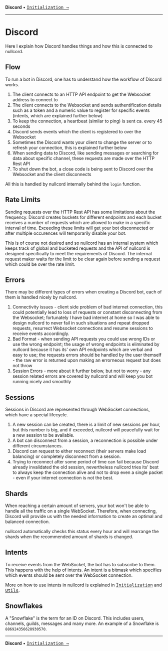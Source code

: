 **Discord** •
[<kbd>Initialization →</kbd>](01_init.md)

---

# Discord
Here I explain how Discord handles things
and how this is connected to nullcord.

## Flow
To run a bot in Discord, one has to understand
how the workflow of Discord works.

1. The client connects to an HTTP API endpoint to get
the Websocket address to connect to
2. The client connects to the Websocket
and sends authentification details such as a token
and a numeric value to register for specific events
(intents, which are explained further below)
3. To keep the connection, a heartbeat (similar to ping)
is sent ca. every 45 seconds
4. Discord sends events which the client is registered to
over the Websocket
5. Sometimes the Discord wants your client to change
the server or to refresh your connection, this is
explained further below
6. When sending data to Discord, like sending messages or
searching for data about specific channel, these requests
are made over the HTTP Rest API
7. To shut down the bot, a close code is being sent to
Discord over the Websocket and the client disconnects

All this is handled by nullcord internally
behind the `login` function.

## Rate Limits
Sending requests over the HTTP Rest API has
some limitations about the frequency. Discord
creates buckets for different endpoints and
each bucket receives a number of requests which
are allowed to make in a specific interval of time.
Exceeding these limits will get your bot disconnected
or after multiple occurences will temporarily
disable your bot.

This is of course not desired and so nullcord has an
internal system which keeps track of global and bucketed
requests and the API of nullcord is designed specifically
to meet the requirements of Discord.
The internal request maker waits for the limit to be
clear again before sending a request which could be over
the rate limit.

## Errors
There may be different types of errors
when creating a Discord bot, each of them
is handled nicely by nullcord.

1. Connectivity issues - client side problem of
bad internet connection, this could potentially lead
to loss of requests or constant disconnecting from
the Websocket; fortunately I have bad internet at home
so I was able to design nullcord to never fail
in such situations and repeat dropped requests,
resurrect Websocket connections and resume sessions
to receive events accordingly.
2. Bad Format - when sending API requests you
could use wrong IDs or use the wrong endpoint;
the usage of wrong endpoints is eliminated by nullcord
because it has its' own API endpoints which are verbal
and easy to use; the requests errors should be handled
by the user themself - the raw error is returned upon
making an errorneous request but does not throw
3. Session Errors - more about it further below,
but not to worry - any session related errors are
covered by nullcord and will keep you bot running
nicely and smoothly

## Sessions
Sessions in Discord are represented through
WebSocket connections, which have a special
lifecycle.

1. A new session can be created, there is
a limit of new sessions per hour, but this
number is big, and if exceeded, nullcord
will peacefully wait for a new session to
be available.
2. A bot can disconnect from a session,
a reconnection is possible under different
circumstances.
3. Discord can request to either reconnect
(their servers make load balancing) or
completely disconnect from a session.
5. Trying to reconnect after some period of time
can fail because Discord already invalidated the old
session, nevertheless nullcord tries its' best
to always keep the connection alive and not to
drop even a single packet - even if your
internet connection is not the best.

## Shards
When reaching a certain amount of servers,
your bot won't be able to handle all the traffic
on a single WebSocket. Therefore, when connecting,
Discord will provide us with the needed information
to create an optimal and balanced connection.

nullcord automatically checks this status every hour
and will rearrange the shards when the recommended
amount of shards is changed.

## Intents
To receive events from the WebSocket, the bot
has to subscribe to them. This happens with the
help of intents. An intent is a bitmask which
specifies which events should be sent over the
WebSocket connection.

More on how to use intents in nullcord is explained
in [<kbd>Initialization</kbd>](01_init.md) and [<kbd>Utils</kbd>](05_utils.md).

## Snowflakes
A "Snowflake" is the term for an ID on Discord.
This includes users, channels, guilds, messages and many more.
An example of a Snowflake is `886924356628930570`.

---

**Discord** •
[<kbd>Initialization →</kbd>](01_init.md)
